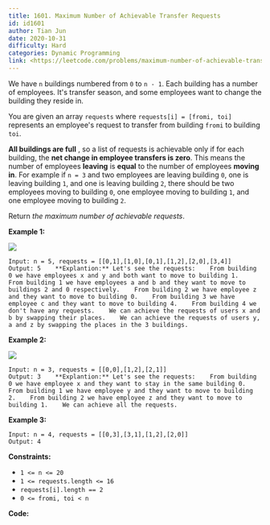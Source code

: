 ```yaml
---
title: 1601. Maximum Number of Achievable Transfer Requests
id: id1601
author: Tian Jun
date: 2020-10-31
difficulty: Hard
categories: Dynamic Programming
link: <https://leetcode.com/problems/maximum-number-of-achievable-transfer-requests/description/>
---
```


We have `n` buildings numbered from `0` to `n - 1`. Each building has a number
of employees. It's transfer season, and some employees want to change the
building they reside in.

You are given an array `requests` where `requests[i] = [fromi, toi]`
represents an employee's request to transfer from building `fromi` to building
`toi`.

**All buildings are full** , so a list of requests is achievable only if for
each building, the **net change in employee transfers is zero**. This means
the number of employees **leaving** is **equal** to the number of employees
**moving in**. For example if `n = 3` and two employees are leaving building
`0`, one is leaving building `1`, and one is leaving building `2`, there
should be two employees moving to building `0`, one employee moving to
building `1`, and one employee moving to building `2`.

Return _the maximum number of achievable requests_.



**Example 1:**

![](https://assets.leetcode.com/uploads/2020/09/10/move1.jpg)
            
	Input: n = 5, requests = [[0,1],[1,0],[0,1],[1,2],[2,0],[3,4]]    
	Output: 5    **Explantion:** Let's see the requests:    From building 0 we have employees x and y and both want to move to building 1.    From building 1 we have employees a and b and they want to move to buildings 2 and 0 respectively.    From building 2 we have employee z and they want to move to building 0.    From building 3 we have employee c and they want to move to building 4.    From building 4 we don't have any requests.    We can achieve the requests of users x and b by swapping their places.    We can achieve the requests of users y, a and z by swapping the places in the 3 buildings.    

**Example 2:**

![](https://assets.leetcode.com/uploads/2020/09/10/move2.jpg)
            
	Input: n = 3, requests = [[0,0],[1,2],[2,1]]    
	Output: 3    **Explantion:** Let's see the requests:    From building 0 we have employee x and they want to stay in the same building 0.    From building 1 we have employee y and they want to move to building 2.    From building 2 we have employee z and they want to move to building 1.    We can achieve all the requests. 

**Example 3:**
            
	Input: n = 4, requests = [[0,3],[3,1],[1,2],[2,0]]    
	Output: 4    



**Constraints:**

  * `1 <= n <= 20`
  * `1 <= requests.length <= 16`
  * `requests[i].length == 2`
  * `0 <= fromi, toi < n`


**Code:**
